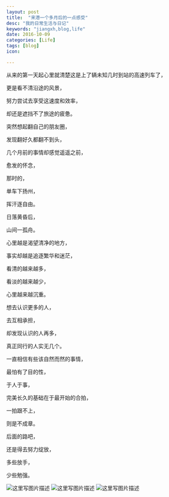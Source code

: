```yaml
---
layout: post
title:  "来港一个多月后的一点感受"
desc: "我的日常生活与日记"
keywords: "jiangxh,blog,life"
date: 2016-10-09
categories: [Life]
tags: [blog]
icon:

---
```


从来的第一天起心里就清楚这是上了辆未知几时到站的高速列车了，

更是看不清沿途的风景，

努力尝试去享受这速度和效率，

却还是遮挡不了旅途的疲惫。

突然想起翻自己的朋友圈，

发现翻好久都翻不到头，

几个月前的事情却感觉遥遥之前，

愈发的怀念，

那时的，

单车下扬州，

挥汗逐自由。

日落黄昏后，

山间一孤舟。

心里越是渴望清净的地方，

事实却越是追逐繁华和迷茫，

看清的越来越多，

看淡的越来越少，

心里越来越沉重。

想去认识更多的人，

去互相承担，

却发现认识的人再多，

真正同行的人实无几个。

一直相信有些该自然而然的事情，

最怕有了目的性，

于人于事，

完美长久的基础在于最开始的合拍，

一拍跟不上，

则是不成章。

后面的路吧，
 
还是得去努力绽放，

多些放手，

少些勉强。

![这里写图片描述](http://img.blog.csdn.net/20161009144933232)
![这里写图片描述](http://img.blog.csdn.net/20161009145015140)
![这里写图片描述](http://img.blog.csdn.net/20161009145048922)
